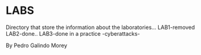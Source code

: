 # LABS
Directory that store the information about the laboratories... 
LAB1-removed
LAB2-done..
LAB3-done in a practice -cyberattacks-

By Pedro Galindo Morey